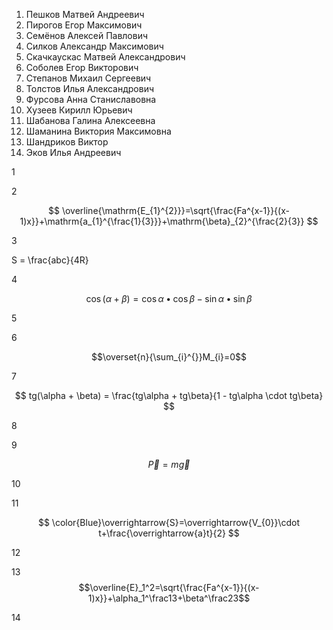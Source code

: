 1. Пешков Матвей Андреевич
2. Пирогов Егор Максимович
3. Семёнов Алексей Павлович
4. Силков Александр Максимович
5. Скачкаускас Матвей Александрович
6. Соболев Егор Викторович
7. Степанов Михаил Сергеевич
8. Толстов Илья Александрович
9. Фурсова Анна Станиславовна
10. Хузеев Кирилл Юрьевич
11. Шабанова Галина Алексеевна
12. Шаманина Виктория Максимовна
13. Шандриков Виктор
14. Эков Илья Андреевич

1



2 

$$ \overline{\mathrm{E_{1}^{2}}}=\sqrt{\frac{Fa^{x-1}}{(x-1)x}}+\mathrm{a_{1}^{\frac{1}{3}}}+\mathrm{\beta}_{2}^{\frac{2}{3}} $$




3

S = \frac{abc}{4R}


4

$$ \cos(\alpha+\beta)=\cos\alpha\bullet \cos\beta-\sin\alpha\bullet \sin\beta $$ 

5



6

$$\overset{n}{\sum_{i}^{}}M_{i}=0$$


7

$$ tg(\alpha + \beta) = \frac{tg\alpha + tg\beta}{1 - tg\alpha \cdot tg\beta}
$$


8



9 

$$\overrightarrow{P}=m\overrightarrow{g}$$


10



11

$$ \color{Blue}\overrightarrow{S}=\overrightarrow{V_{0}}\cdot t+\frac{\overrightarrow{a}t}{2} $$

12



13  $$\overline{E}_1^2=\sqrt{\frac{Fa^{x-1}}{(x-1)x}}+\alpha_1^\frac13+\beta^\frac23$$



14



